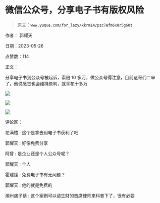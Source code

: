 # 微信公众号，分享电子书有版权风险

> 原文：[`www.yuque.com/for_lazy/xkrm14/pzc7efm6x8r5g68t`](https://www.yuque.com/for_lazy/xkrm14/pzc7efm6x8r5g68t)

作者： 郭耀天

日期：2023-05-26

点赞数：114

正文：

分享电子书到公众号被起诉，索赔 10 多万，做公众号得注意，目前这哥们二审了，他说感觉也会维持原判，就🉐花十多万

![](img/ef9f9db9b1bb7d6d4e0eec45592d0aa7.png)  

![](img/3094b7a40809287fbae84d80a7d52113.png)  

![](img/fb530f7d90e5ec316bdf1629206662ea.png)

评论区：

花满楼 : 这个是拿去用电子书获利了吧

郭耀天 : 好像免费分享

阿曾 : 是企业还是个人公众号呢？

郭耀天 : 个人

霍建铨 : 免费电子书有无问题？

郭耀天 : 他的就是免费的

潮州痞子蔡 : 这个案例可以请生财的首席律师来科普下了，很有必要




